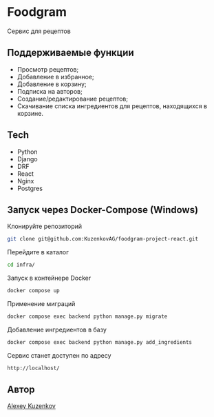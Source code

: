 # Foodgram
Сервис для рецептов

## Поддерживаемые функции
- Просмотр рецептов;
- Добавление в избранное;
- Добавление в корзину;
- Подписка на авторов;
- Создание/редактирование рецептов;
- Скачивание списка ингредиентов для рецептов, находящихся в корзине.

## Tech
- Python
- Django
- DRF
- React
- Nginx
- Postgres

## Запуск через Docker-Compose (Windows)
Клонируйте репозиторий
```sh
git clone git@github.com:KuzenkovAG/foodgram-project-react.git
```
Перейдите в каталог
```sh
cd infra/
```
Запуск в контейнере Docker
```sh
docker compose up
```
Применение миграций
```sh
docker compose exec backend python manage.py migrate
```
Добавление ингредиентов в базу
```sh
docker compose exec backend python manage.py add_ingredients
```
Сервис станет доступен по адресу
```sh
http://localhost/
```


## Автор
[Alexey Kuzenkov]


   [Alexey Kuzenkov]: <https://github.com/KuzenkovAG>
